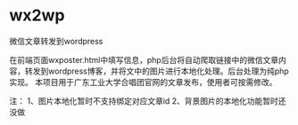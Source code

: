 # wx2wp
微信文章转发到wordpress

在前端页面wxposter.html中填写信息，php后台将自动爬取链接中的微信文章内容，转发到wordpress博客，并将文中的图片进行本地化处理。后台处理为纯php实现。
本项目用于广东工业大学合唱团官网的文章发布，使用者可按需修改。

注：
1、图片本地化暂时不支持绑定对应文章id
2、背景图片的本地化功能暂时还没做

